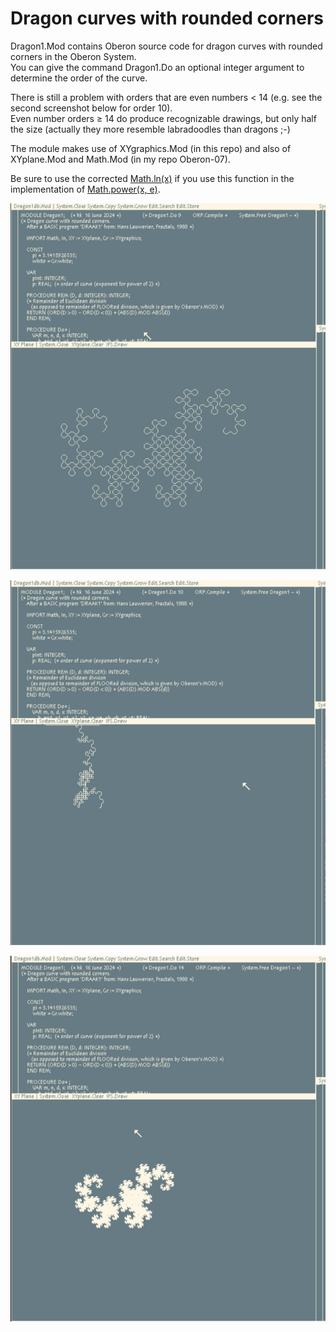 # Dragon curves with rounded corners

Dragon1.Mod contains Oberon source code for dragon curves with rounded corners in the Oberon System. <br>
You can give the command Dragon1.Do an optional integer argument to determine the order of the curve.

There is still a problem with orders that are even numbers < 14 (e.g. see the second screenshot below for order 10).<br>
Even number orders ≥ 14 do produce recognizable drawings, but only half the size (actually they more resemble labradoodles than dragons ;-)

The module makes use of XYgraphics.Mod (in this repo) and also of XYplane.Mod and Math.Mod (in my repo Oberon-07).

Be sure to use the corrected [Math.ln(x)](https://github.com/hansklav/Oberon-07-Math.ln) if you use this function in the implementation of [Math.power(x, e)](https://github.com/hansklav/Oberon-07/blob/master/Math.Mod).
<br>

![Screenshot](Dragon1a.png)

![Screenshot](Dragon1b.png)

![Screenshot](Dragon1c.png)

<br>
